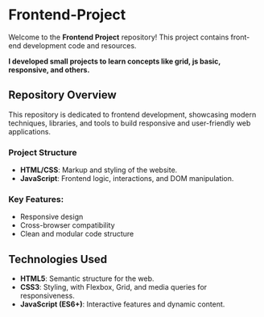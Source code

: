 # Frontend-Project

Welcome to the **Frontend Project** repository! This project contains front-end development code and resources.

**I developed small projects to learn concepts like grid, js basic, responsive, and others.**

## Repository Overview

This repository is dedicated to frontend development, showcasing modern techniques, libraries, and tools to build responsive and user-friendly web applications.

### Project Structure
- **HTML/CSS**: Markup and styling of the website.
- **JavaScript**: Frontend logic, interactions, and DOM manipulation.

### Key Features:
- Responsive design
- Cross-browser compatibility
- Clean and modular code structure

## Technologies Used
- **HTML5**: Semantic structure for the web.
- **CSS3**: Styling, with Flexbox, Grid, and media queries for responsiveness.
- **JavaScript (ES6+)**: Interactive features and dynamic content.

